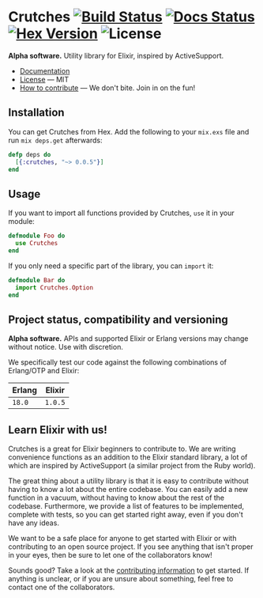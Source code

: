 # Crutches [![Build Status]][build-link] [![Docs Status]][docs-ci-link] [![Hex Version]][version-link] ![License]

**Alpha software.** Utility library for Elixir, inspired by ActiveSupport.

 - [Documentation][docs]
 - [License][license] &mdash; MIT
 - [How to contribute][contributing-info] &mdash; We don't bite. Join in on
   the fun!

## Installation

You can get Crutches from Hex. Add the following to your `mix.exs` file and run
`mix deps.get` afterwards:

```elixir
defp deps do
  [{:crutches, "~> 0.0.5"}]
end
```

## Usage

If you want to import all functions provided by Crutches, `use` it in your module:

```elixir
defmodule Foo do
  use Crutches
end
```

If you only need a specific part of the library, you can `import` it:

```elixir
defmodule Bar do
  import Crutches.Option
end
```

## Project status, compatibility and versioning

**Alpha software.** APIs and supported Elixir or Erlang versions may change without
notice. Use with discretion.

We specifically test our code against the following combinations of Erlang/OTP and
Elixir:

| Erlang | Elixir 	 |
|------- |--------- |
| `18.0`	| `1.0.5` 	|

## Learn Elixir with us!

Crutches is a great for Elixir beginners to contribute to. We are writing
convenience functions as an addition to the Elixir standard library, a lot of which
are inspired by ActiveSupport (a similar project from the Ruby world).

The great thing about a utility library is that it is easy to contribute without
having to know a lot about the entire codebase. You can easily add a new function
in a vacuum, without having to know about the rest of the codebase. Furthermore,
we provide a list of features to be implemented, complete with tests, so you can get
started right away, even if you don't have any ideas.

We want to be a safe place for anyone to get started with Elixir or with contributing
to an open source project. If you see anything that isn't proper in your eyes, then be
sure to let one of the collaborators know!

Sounds good? Take a look at the [contributing information][contributing-info]
to get started. If anything is unclear, or if you are unsure about something, feel free
to contact one of the collaborators.

 [docs]:http://hexdocs.pm/crutches/
 [contributing-info]: https://github.com/mykewould/crutches/blob/master/CONTRIBUTING.md
 [license]:https://github.com/mykewould/crutches/blob/master/LICENSE
 
 [Build Status]:https://travis-ci.org/mykewould/crutches.svg?branch=master
 [Hex Version]:https://img.shields.io/hexpm/v/crutches.svg?label=hex%20version
 [Docs Status]:http://inch-ci.org/github/mykewould/crutches.svg?branch=master
 [License]:https://img.shields.io/hexpm/l/crutches.svg

 [build-link]:https://travis-ci.org/mykewould/crutches
 [version-link]:https://hex.pm/packages/crutches
 [docs-ci-link]:http://inch-ci.org/github/mykewould/crutches
